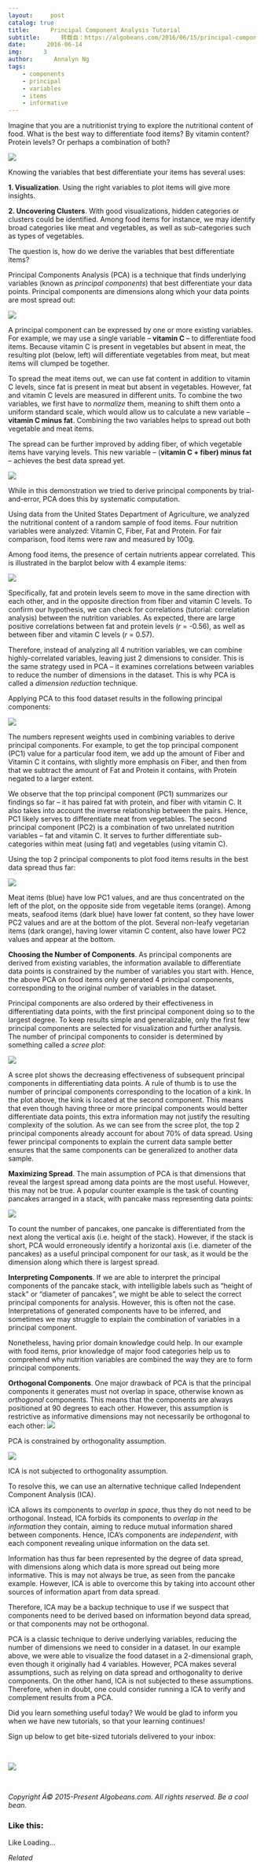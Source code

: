 ```yaml
---
layout:     post
catalog: true
title:      Principal Component Analysis Tutorial
subtitle:      转载自：https://algobeans.com/2016/06/15/principal-component-analysis-tutorial/
date:      2016-06-14
img:      3
author:      Annalyn Ng
tags:
    - components
    - principal
    - variables
    - items
    - informative
---
```


Imagine that you are a nutritionist trying to explore the nutritional content of food. What is the best way to differentiate food items? By vitamin content? Protein levels? Or perhaps a combination of both?

![](https://annalyzin.files.wordpress.com/2016/06/food-pyramid.png?w=238&h=208)


Knowing the variables that best differentiate your items has several uses:

**1. Visualization**. Using the right variables to plot items will give more insights.

**2. Uncovering Clusters**. With good visualizations, hidden categories or clusters could be identified. Among food items for instance, we may identify broad categories like meat and vegetables, as well as sub-categories such as types of vegetables.

The question is, how do we derive the variables that best differentiate items?

Principal Components Analysis (PCA) is a technique that finds underlying variables (known as *principal components*) that best differentiate your data points. Principal components are dimensions along which your data points are most spread out:

![](https://annalyzin.files.wordpress.com/2016/06/pca-intro1.png?w=361&h=348)


A principal component can be expressed by one or more existing variables. For example, we may use a single variable – **vitamin C** – to differentiate food items. Because vitamin C is present in vegetables but absent in meat, the resulting plot (below, left) will differentiate vegetables from meat, but meat items will clumped be together.

To spread the meat items out, we can use fat content in addition to vitamin C levels, since fat is present in meat but absent in vegetables. However, fat and vitamin C levels are measured in different units. To combine the two variables, we first have to *normalize* them, meaning to shift them onto a uniform standard scale, which would allow us to calculate a new variable – **vitamin C minus fat**. Combining the two variables helps to spread out both vegetable and meat items.

The spread can be further improved by adding fiber, of which vegetable items have varying levels. This new variable – (**vitamin C + fiber) minus fat** – achieves the best data spread yet.

![](https://annalyzin.files.wordpress.com/2016/06/test-variable-combinations-for-pca2.png?w=620&h=646)


While in this demonstration we tried to derive principal components by trial-and-error, PCA does this by systematic computation.

Using data from the United States Department of Agriculture, we analyzed the nutritional content of a random sample of food items. Four nutrition variables were analyzed: Vitamin C, Fiber, Fat and Protein. For fair comparison, food items were raw and measured by 100g.

Among food items, the presence of certain nutrients appear correlated. This is illustrated in the barplot below with 4 example items:

![](https://annalyzin.files.wordpress.com/2016/06/barplot-pca-food.png?w=395&h=396)


Specifically, fat and protein levels seem to move in the same direction with each other, and in the opposite direction from fiber and vitamin C levels. To confirm our hypothesis, we can check for correlations (tutorial: correlation analysis) between the nutrition variables. As expected, there are large positive correlations between fat and protein levels (*r* = -0.56), as well as between fiber and vitamin C levels (*r* = 0.57).

Therefore, instead of analyzing all 4 nutrition variables, we can combine highly-correlated variables, leaving just 2 dimensions to consider. This is the same strategy used in PCA – it examines correlations between variables to reduce the number of dimensions in the dataset. This is why PCA is called a *dimension reduction* technique.

Applying PCA to this food dataset results in the following principal components:

![](https://annalyzin.files.wordpress.com/2016/06/pca-loadings.png?w=620)


The numbers represent weights used in combining variables to derive principal components. For example, to get the top principal component (PC1) value for a particular food item, we add up the amount of Fiber and Vitamin C it contains, with slightly more emphasis on Fiber, and then from that we subtract the amount of Fat and Protein it contains, with Protein negated to a larger extent.

We observe that the top principal component (PC1) summarizes our findings so far – it has paired fat with protein, and fiber with vitamin C. It also takes into account the inverse relationship between the pairs. Hence, PC1 likely serves to differentiate meat from vegetables. The second principal component (PC2) is a combination of two unrelated nutrition variables – fat and vitamin C. It serves to further differentiate sub-categories within meat (using fat) and vegetables (using vitamin C).

Using the top 2 principal components to plot food items results in the best data spread thus far:

![](https://annalyzin.files.wordpress.com/2016/06/pca-food3.png?w=456&h=456)


Meat items (blue) have low PC1 values, and are thus concentrated on the left of the plot, on the opposite side from vegetable items (orange). Among meats, seafood items (dark blue) have lower fat content, so they have lower PC2 values and are at the bottom of the plot. Several non-leafy vegetarian items (dark orange), having lower vitamin C content, also have lower PC2 values and appear at the bottom.

**Choosing the Number of Components**. As principal components are derived from existing variables, the information available to differentiate data points is constrained by the number of variables you start with. Hence, the above PCA on food items only generated 4 principal components, corresponding to the original number of variables in the dataset.

Principal components are also ordered by their effectiveness in differentiating data points, with the first principal component doing so to the largest degree. To keep results simple and generalizable, only the first few principal components are selected for visualization and further analysis. The number of principal components to consider is determined by something called a *scree plot*:

![](https://annalyzin.files.wordpress.com/2016/06/scree-plot-pca2.png?w=432&h=272)


A scree plot shows the decreasing effectiveness of subsequent principal components in differentiating data points. A rule of thumb is to use the number of principal components corresponding to the location of a kink. In the plot above, the kink is located at the second component. This means that even though having three or more principal components would better differentiate data points, this extra information may not justify the resulting complexity of the solution. As we can see from the scree plot, the top 2 principal components already account for about 70% of data spread. Using fewer principal components to explain the current data sample better ensures that the same components can be generalized to another data sample.

**Maximizing Spread**. The main assumption of PCA is that dimensions that reveal the largest spread among data points are the most useful. However, this may not be true. A popular counter example is the task of counting pancakes arranged in a stack, with pancake mass representing data points:

![](https://annalyzin.files.wordpress.com/2016/06/pancake-counter-example-for-pca-max-variance-assumption.png?w=305&h=181)


To count the number of pancakes, one pancake is differentiated from the next along the vertical axis (i.e. height of the stack). However, if the stack is short, PCA would erroneously identify a horizontal axis (i.e. diameter of the pancakes) as a useful principal component for our task, as it would be the dimension along which there is largest spread.

**Interpreting Components**. If we are able to interpret the principal components of the pancake stack, with intelligible labels such as “height of stack” or “diameter of pancakes”, we might be able to select the correct principal components for analysis. However, this is often not the case. Interpretations of generated components have to be inferred, and sometimes we may struggle to explain the combination of variables in a principal component.

Nonetheless, having prior domain knowledge could help. In our example with food items, prior knowledge of major food categories help us to comprehend why nutrition variables are combined the way they are to form principal components.

**Orthogonal Components**. One major drawback of PCA is that the principal components it generates must not overlap in space, otherwise known as *orthogonal* components. This means that the components are always positioned at 90 degrees to each other. However, this assumption is restrictive as informative dimensions may not necessarily be orthogonal to each other:
![](https://annalyzin.files.wordpress.com/2016/06/orthogonal-assumption-pca.png?w=306&h=275)


 PCA is constrained by orthogonality assumption. 

![](https://annalyzin.files.wordpress.com/2016/06/orthogonal-assumption-ica.png?w=306&h=275)


 ICA is not subjected to orthogonality assumption. 


To resolve this, we can use an alternative technique called Independent Component Analysis (ICA).

ICA allows its components to *overlap in space*, thus they do not need to be orthogonal. Instead, ICA forbids its components to *overlap in the information* they contain, aiming to reduce mutual information shared between components. Hence, ICA’s components are *independent*, with each component revealing unique information on the data set.

Information has thus far been represented by the degree of data spread, with dimensions along which data is more spread out being more informative. This is may not always be true, as seen from the pancake example. However, ICA is able to overcome this by taking into account other sources of information apart from data spread.

Therefore, ICA may be a backup technique to use if we suspect that components need to be derived based on information beyond data spread, or that components may not be orthogonal.

PCA is a classic technique to derive underlying variables, reducing the number of dimensions we need to consider in a dataset. In our example above, we were able to visualize the food dataset in a 2-dimensional graph, even though it originally had 4 variables. However, PCA makes several assumptions, such as relying on data spread and orthogonality to derive components. On the other hand, ICA is not subjected to these assumptions. Therefore, when in doubt, one could consider running a ICA to verify and complement results from a PCA.

Did you learn something useful today? We would be glad to inform you when we have new tutorials, so that your learning continues!

Sign up below to get bite-sized tutorials delivered to your inbox:

 

![](https://annalyzin.files.wordpress.com/2016/08/sign-up-button-transparent-bg-and-cropped.png?w=340&h=55)


 

*Copyright Â© 2015-Present Algobeans.com. All rights reserved. Be a cool bean.*

### Like this:

Like Loading...


*Related*

